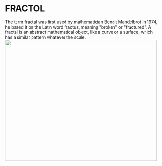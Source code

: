 # FRACTOL
The term fractal was first used by mathematician Benoit Mandelbrot in 1974,
he based it on the Latin word fractus, meaning "broken" or "fractured".
A fractal is an abstract mathematical object, like a curve or a surface, which has a similar
pattern whatever the scale.
<br>
<img src = "https://ibb.co/C01cCHN" width="500" height="400">

